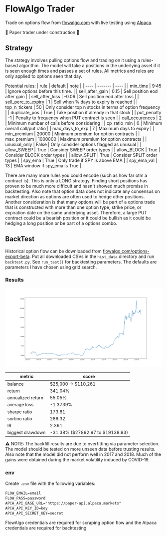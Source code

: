 # FlowAlgo Trader

Trade on options flow from [flowalgo.com](http://flowalgo.com/) with live testing using [Alpaca](https://alpaca.markets/).

🚧 Paper trader under construction 🚧

## Strategy

The stategy involves pulling options flow and trading on it using a rules-based algorithm. The model will take a positions in the underlying asset if it is seen enough times and passes a set of rules. All metrics and rules are only applied to options seen that day.

Potential rules:
| rule | default | note |
| ---- | ------- | ---- |
| min_time | 9:45 | Ignore options before this time. |
| sell_after_gain | 0.15 | Sell position eod after gain |
| sell_after_loss | -0.06 | Sell position eod after loss |
| sell_perc_to_expiry | 1 | Sell when % days to expiry is reached |
| top_n_tickers | 50 | Only consider top n stocks in terms of option frequency |
| duplicate_pos | True | Take position if already in that stock |
| put_penalty | -1 | Penalty to frequency when PUT contract is seen |
| call_occurences | 2 | Minimum number of calls before considering |
| cp_ratio_min | 0 | Minimum overall call/put ratio |
| max_days_to_exp | 7 | Maximum days to expiry |
| min_premium | 20000 | Minimum premium for option contracts |
| max_premium | 1000000 | Maximum premium for option contracts |
| unusual_only | False | Only consider options flagged as unusual |
| allow_SWEEP | True | Consider SWEEP order types |
| allow_BLOCK | True | Consider BLOCK order types |
| allow_SPLIT | True | Consider SPLIT order types |
| spy_ema | True | Only trade if SPY is above EMA |
| spy_ema_val | 13 | EMA window if spy_ema is True |

There are many more rules you could encode (such as how far otm a contract is). This is only a LONG strategy. Finding short positions has proven to be much more difficult and hasn't showed much promise in backtesting. Also note that option data does not indicate any consensus on market direction as options are often used to hedge other positions. Another consideration is that many options will be part of a options trade that is constructed with more than one option type, strike price, or expiration date on the same underlying asset. Therefore, a large PUT contract could be a bearish position or it could be bullish as it could be hedging a long position or be part of a options combo.

## BackTest

Historical option flow can be downloaded from [flowalgo.com/options-export-beta](https://app.flowalgo.com/options-export-beta/). Put all downloaded CSVs in the `hist_data` directory and run `backtest.py`. See `run_test()` for backtesting parameters. The defaults are parameters I have chosen using grid search.

### Results

![alt text](docs/results.png "Backtest results")

| metric            | score                            |
| ----------------- | -------------------------------- |
| balance           | \$25,000 -> \$110,261            |
| return            | 341.04%                          |
| annualized return | 55.05%                           |
| average loss      | -1.3739%                         |
| sharpe ratio      | 173.81                           |
| sortino ratio     | 286.32                           |
| IR                | 2.361                            |
| biggest drawdown  | -31.38% ($27892.97 to $19138.93) |

⚠️ NOTE: The backfill results are due to overfitting via parameter selection. The model should be tested on more unseen data before trusting results. Also note that the model did not perform well in 2017 and 2018. Much of the gains were obtained during the market volatility induced by COVID-19.

### env

Create `.env` file with the following variables:

```
FLOW_EMAIL=email
FLOW_PASS=password
APCA_API_BASE_URL="https://paper-api.alpaca.markets"
APCA_API_KEY_ID=key
APCA_API_SECRET_KEY=secret
```

FlowAlgo credentials are required for scraping option flow and the Alpaca credentials are required for backtesting
